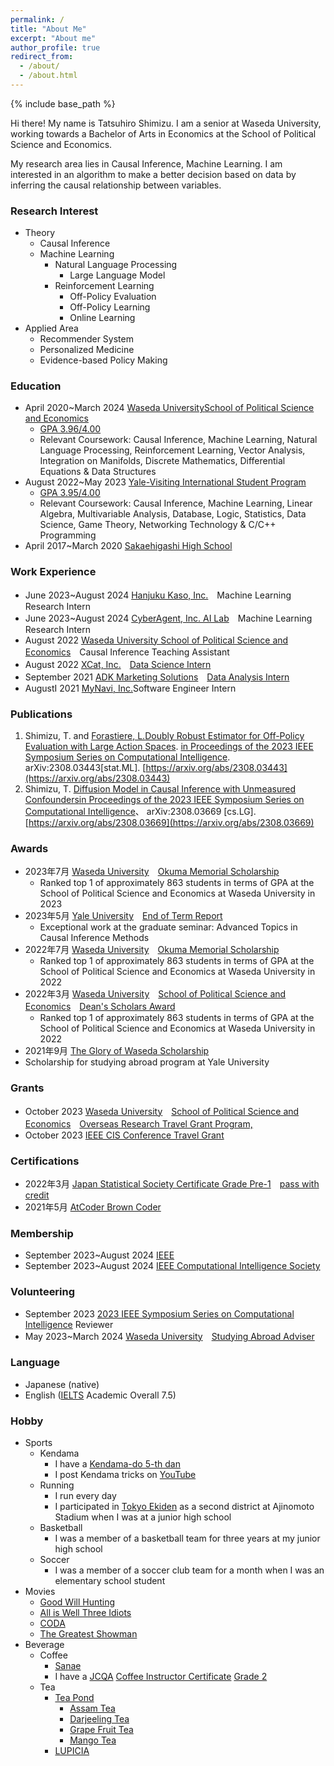 ```yaml
---
permalink: /
title: "About Me"
excerpt: "About me"
author_profile: true
redirect_from: 
  - /about/
  - /about.html
---
```



{% include base_path %}

Hi there! My name is Tatsuhiro Shimizu. I am a senior at Waseda University, working towards a Bachelor of Arts in Economics at the School of Political Science and Economics.

My research area lies in Causal Inference, Machine Learning. I am interested in an algorithm to make a better decision based on data by inferring the causal relationship between variables.


### Research Interest
* Theory
  * Causal Inference
  * Machine Learning
    * Natural Language Processing
      * Large Language Model
    * Reinforcement Learning
      * Off-Policy Evaluation
      * Off-Policy Learning
      * Online Learning
* Applied Area
  * Recommender System
  * Personalized Medicine
  * Evidence-based Policy Making

### Education
* April 2020~March 2024 [Waseda University](https://www.waseda.jp/top/)[School of Political Science and Economics](https://www.waseda.jp/fpse/pse/)
  * [GPA 3.96/4.00](../files/Waseda_Transcript.pdf)
  * Relevant Coursework: Causal Inference, Machine Learning, Natural Language Processing, Reinforcement Learning, Vector Analysis, Integration on Manifolds, Discrete Mathematics, Differential Equations & Data Structures
* August 2022~May 2023 [Yale-Visiting International Student Program](https://yvisp.yale.edu/)
  * [GPA 3.95/4.00](../files/Yale_Transcript.pdf)
  * Relevant Coursework: Causal Inference, Machine Learning, Linear Algebra, Multivariable Analysis, Database, Logic, Statistics, Data Science, Game Theory, Networking Technology & C/C++ Programming
* April 2017~March 2020 [Sakaehigashi High School](https://www.sakaehigashi.ed.jp/)

### Work Experience
* June 2023~August 2024 [Hanjuku Kaso, Inc.](https://initial.inc/companies/A-37304)　Machine Learning Research Intern
* June 2023~August 2024 [CyberAgent, Inc. AI Lab](https://cyberagent.ai/ailab/)　Machine Learning Research Intern
* August 2022 [Waseda University School of Political Science and Economics]((https://www.waseda.jp/fpse/pse/))　Causal Inference Teaching Assistant
* August 2022 [XCat, Inc.](https://www.xcat.co.jp/ja/index.html)　[Data Science Intern](https://www.jiji.com/jc/article?k=000000132.000025288&g=prt)
* September 2021 [ADK Marketing Solutions](https://www.adkms.jp/)　[Data Analysis Intern](https://www.adk.jp/recruit/internship/summer/index_data.html)
* AugustI 2021 [MyNavi, Inc.](https://www.mynavi.jp/)Software Engineer Intern


### Publications
1. Shimizu, T. and [Forastiere, L.](https://ysph.yale.edu/profile/laura-forastiere/)[Doubly Robust Estimator for Off-Policy Evaluation with Large Action Spaces](../files/MDR.pdf). [in Proceedings of the 2023 IEEE Symposium Series on Computational Intelligence](https://attend.ieee.org/ssci-2023/). arXiv:2308.03443[stat.ML]. [https://arxiv.org/abs/2308.03443](https://arxiv.org/abs/2308.03443)
2.  Shimizu, T. [Diffusion Model in Causal Inference with Unmeasured Confounders](../files/BDCM.pdf)[in Proceedings of the 2023 IEEE Symposium Series on Computational Intelligence](https://attend.ieee.org/ssci-2023/)、 arXiv:2308.03669 [cs.LG].[https://arxiv.org/abs/2308.03669](https://arxiv.org/abs/2308.03669)

### Awards
* 2023年7月 [Waseda University](https://www.waseda.jp/top/)　[Okuma Memorial Scholarship](https://www.waseda.jp/inst/scholarship/aid/programs/other/)
  * Ranked top 1 of approximately 863 students in terms of GPA at the School of Political Science and Economics at
Waseda University in 2023
* 2023年5月 [Yale University](https://www.yale.edu/)　[End of Term Report](https://poorvucenter.yale.edu/teaching/teaching-how/chapter-7-teaching-yale-college/grading-and-other-academic-issues)
  * Exceptional work at the graduate seminar: Advanced Topics in Causal Inference Methods
* 2022年7月 [Waseda University](https://www.waseda.jp/top/)　[Okuma Memorial Scholarship](https://www.waseda.jp/inst/scholarship/aid/programs/other/)
  * Ranked top 1 of approximately 863 students in terms of GPA at the School of Political Science and Economics at
Waseda University in 2022
* 2022年3月 [Waseda University](https://www.waseda.jp/top/)　[School of Political Science and Economics](https://www.waseda.jp/fpse/pse/)　[Dean's Scholars Award](https://www.waseda.jp/fpse/pse/news/2022/04/01/15279/)
  * Ranked top 1 of approximately 863 students in terms of GPA at the School of Political Science and Economics at
Waseda University in 2022
* 2021年9月 [The Glory of Waseda Scholarship](https://www.waseda.jp/inst/cie/from-waseda/aid/scholarship)
 * Scholarship for studying abroad program at Yale University


### Grants
* October 2023 [Waseda University](https://www.waseda.jp/top/)　[School of Political Science and Economics](https://www.waseda.jp/fpse/pse/)　[Overseas Research Travel Grant Program,](https://waseda-research-portal.jp/international/graduate-student/)
* October 2023 [IEEE CIS Conference Travel Grant](https://attend.ieee.org/ssci-2023/travel-grants/)

### Certifications
* 2022年3月 [Japan Statistical Society Certificate Grade Pre-1](https://www.toukei-kentei.jp/exam/grade1semi/)　[pass with credit](https://static.toukei-kentei.jp/wp-content/uploads/20220905172033/cbt_exc202201-06_grade7-20220905172033-20220905172033.pdf)
* 2021年5月 [AtCoder Brown Coder](https://www.abc033.contest.atcoder.jp/users/Tatsuhiroo)

### Membership
* September 2023~August 2024 [IEEE](https://www.ieee.org/)
* September 2023~August 2024 [IEEE Computational Intelligence Society](https://cis.ieee.org/)

### Volunteering 
* September 2023 [2023 IEEE Symposium Series on Computational Intelligence](https://attend.ieee.org/ssci-2023/) Reviewer
* May 2023~March 2024 [Waseda University](https://www.waseda.jp/top/)　[Studying Abroad Adviser](https://www.waseda.jp/inst/cie/from-waseda/advisor)


### Language
* Japanese (native)
* English ([IELTS](https://ielts.org/) Academic Overall 7.5)

### Hobby
* Sports
  * Kendama
    * I have a [Kendama-do 5-th dan](https://kendama.or.jp/tricks/advanced_tricks/)
    * I post Kendama tricks on [YouTube](https://www.youtube.com/channel/UCMJ2mmKDU7RDwqdCNU4pAuQ)
  * Running
    * I run every day
    * I participated in [Tokyo Ekiden]((https://www.kyoiku.metro.tokyo.lg.jp/school/content/physical_training_and_club_activity/ekiden.html)) as a second district at Ajinomoto Stadium when I was at a junior high school
  * Basketball
    * I was a member of a basketball team for three years at my junior high school
  * Soccer
    * I was a member of a soccer club team for a month when I was an elementary school student
* Movies
  * [Good Will Hunting](https://filmarks.com/movies/29792)
  * [All is Well Three Idiots](https://filmarks.com/movies/53954)
  * [CODA](https://filmarks.com/movies/96257)
  * [The Greatest Showman](https://filmarks.com/movies/60905)
* Beverage
  * Coffee
    * [Sanae](https://waseda-sanae.com/)
    * I have a [JCQA](https://kentei.jcqa.org/committee.html) [Coffee Instructor Certificate](https://kentei.jcqa.org/) [Grade 2](https://kentei.jcqa.org/about.html#gaiyo2)
  * Tea
    * [Tea Pond](https://teapond.jp/)
      * [Assam Tea](https://teapond.jp/collections/cafeinoff/products/1902)
      * [Darjeeling Tea](https://teapond.jp/collections/cafeinoff/products/1903)
      * [Grape Fruit Tea](https://teapond.jp/collections/fruitstea/products/4405)
      * [Mango Tea](https://teapond.jp/collections/fruitstea/products/4407)
    * [LUPICIA](https://www.lupicia.com/)
